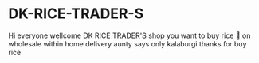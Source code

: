 # DK-RICE-TRADER-S
Hi everyone wellcome DK RICE TRADER'S shop you want to buy rice 🍚 on wholesale within home delivery aunty says only kalaburgi thanks for buy rice
